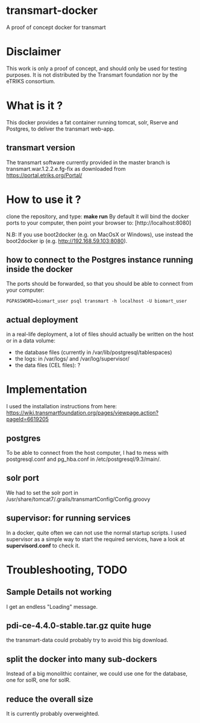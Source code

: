 # transmart-docker
A proof of concept docker for transmart

# Disclaimer
This work is only a proof of concept, and should only be used for testing purposes. 
It is not distributed by the Transmart foundation nor by the eTRIKS consortium.

# What is it ?
This docker provides a fat container running tomcat, solr, Rserve and Postgres, to deliver the transmart web-app.

## transmart version
The transmart software currently provided in the master branch is transmart.war.1.2.2.e.fg-fix
as downloaded from https://portal.etriks.org/Portal/

# How to use it ?
clone the repository, and type: **make run** 
By default it will bind the docker ports to your computer, then point your browser to: [http://localhost:8080]

N.B: If you use boot2docker (e.g. on MacOsX or Windows), use instead the boot2docker ip 
(e.g. http://192.168.59.103:8080).

## how to connect to the Postgres instance running inside the docker

The ports should be forwarded, so that you should be able to connect from your computer:
```
PGPASSWORD=biomart_user psql transmart -h localhost -U biomart_user
```

## actual deployment
in a real-life deployment, a lot of files should actually be written on the host or in a data volume:
 - the database files (currently in /var/lib/postgresql/tablespaces)
 - the logs: in /var/logs/ and /var/log/supervisor/
 - the data files (CEL files): ? 
 

# Implementation

I used the installation instructions from here: 
https://wiki.transmartfoundation.org/pages/viewpage.action?pageId=6619205

## postgres
To be able to connect from the host computer, I had to mess with postgresql.conf and pg_hba.conf in 
/etc/postgresql/9.3/main/.

## solr port
We had to set the solr port in /usr/share/tomcat7/.grails/transmartConfig/Config.groovy

## supervisor: for running services
In a docker, quite often we can not use the normal startup scripts. 
I used supervisor as a simple way to start the required services, have a look at **supervisord.conf** to check it. 

# Troubleshooting, TODO

## Sample Details not working
I get an endless "Loading" message.

## pdi-ce-4.4.0-stable.tar.gz quite huge
the transmart-data could probably try to avoid this big download.

## split the docker into many sub-dockers
Instead of a big monolithic container, we could use one for the database, one for solR, one for solR. 

## reduce the overall size
It is currently probably overweighted.


